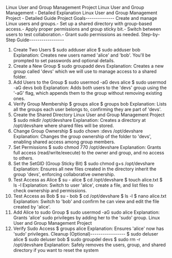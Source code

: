 Linux User and Group Management Project
 Linux User and Group Management - Detailed Explanation
 Linux User and Group Management Project - Detailed Guide
 Project Goals-------------- Create and manage Linux users and groups.- Set up a shared directory with group-based access.- Apply proper permissions and group sticky bit.- Switch between users to test collaboration.- Grant sudo permissions as needed.
 Step-by-Step Guide-----------------
1. Create Two Users
 $ sudo adduser alice
 $ sudo adduser bob
 Explanation: Creates new users named 'alice' and 'bob'. You'll be prompted to set
 passwords and optional details.
 2. Create a New Group
 $ sudo groupadd devs
 Explanation: Creates a new group called 'devs' which we will use to manage access to a
 shared folder.
 3. Add Users to the Group
 $ sudo usermod -aG devs alice
 $ sudo usermod -aG devs bob
 Explanation: Adds both users to the 'devs' group using the '-aG' flag, which appends
 them to the group without removing existing ones.
 4. Verify Group Membership
 $ groups alice
 $ groups bob
 Explanation: Lists all the groups each user belongs to, confirming they are part of
 'devs'.
 5. Create the Shared Directory
Linux User and Group Management Project
 $ sudo mkdir /opt/devshare
 Explanation: Creates a directory at /opt/devshare where shared files will be stored.
 6. Change Group Ownership
 $ sudo chown :devs /opt/devshare
 Explanation: Changes the group ownership of the folder to 'devs', enabling shared access
 among group members.
 7. Set Permissions
 $ sudo chmod 770 /opt/devshare
 Explanation: Grants full access (read/write/execute) to the owner and group, and no
 access to others.
 8. Set the SetGID (Group Sticky Bit)
 $ sudo chmod g+s /opt/devshare
 Explanation: Ensures all new files created in the directory inherit the group 'devs',
 enforcing collaborative ownership.
 9. Test Access as Alice
 $ su - alice
 $ cd /opt/devshare
 $ touch alice.txt
 $ ls -l
 Explanation: Switch to user 'alice', create a file, and list files to check ownership
 and permissions.
 10. Test Access as Bob
 $ su - bob
 $ cd /opt/devshare
 $ ls -l
 $ nano alice.txt
 Explanation: Switch to 'bob' and confirm he can view and edit the file created by
 'alice'.
 11. Add Alice to sudo Group
 $ sudo usermod -aG sudo alice
 Explanation: Grants 'alice' sudo privileges by adding her to the 'sudo' group.
Linux User and Group Management Project
 12. Verify Sudo Access
 $ groups alice
 Explanation: Ensures 'alice' now has 'sudo' privileges.
 Cleanup (Optional)-----------------
$ sudo deluser alice
 $ sudo deluser bob
 $ sudo groupdel devs
 $ sudo rm -r /opt/devshare
 Explanation: Safely removes the users, group, and shared directory if you want to reset
 the system
